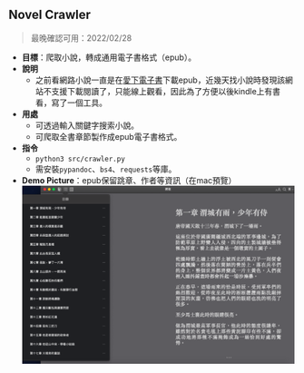 Novel Crawler
---

> 最晚確認可用：2022/02/28

- **目標**：爬取小說，轉成通用電子書格式（epub）。
- **說明**
  - 之前看網路小說一直是在[愛下電子書](https://tw.ixdzs.com/novel/%E5%B0%87%E5%A4%9C)下載epub，近幾天找小說時發現該網站不支援下載閱讀了，只能線上觀看，因此為了方便以後kindle上有書看，寫了一個工具。
- **用處**
  - 可透過輸入關鍵字搜索小說。
  - 可爬取全書章節製作成epub電子書格式。
- **指令**
  - `python3 src/crawler.py`
  - 需安裝`pypandoc`、`bs4`、`requests`等庫。
- **Demo Picture**：epub保留跳章、作者等資訊（在mac預覽）
  ![](img/1.png)
